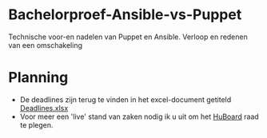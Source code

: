 # Bachelorproef-Ansible-vs-Puppet
Technische voor-en nadelen van Puppet en Ansible. Verloop en redenen van een omschakeling

# Planning

-	De deadlines zijn terug te vinden in het excel-document getiteld [Deadlines.xlsx](Deadlines.xlsx)
-	Voor meer een 'live' stand van zaken nodig ik u uit om het [HuBoard](https://huboard.com/ThomasDetemmerman/Bachelorproef-Ansible-vs-Puppet#/) raad te plegen.


